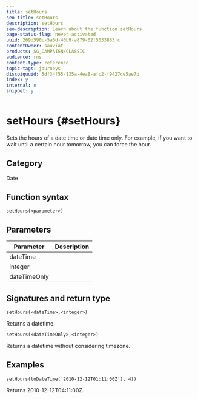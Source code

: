 ```yaml
---
title: setHours
seo-title: setHours
description: setHours
seo-description: Learn about the function setHours
page-status-flag: never-activated
uuid: 269d590c-5a6d-40b9-a879-02f5033863fc
contentOwner: sauviat
products: SG_CAMPAIGN/CLASSIC
audience: rns
content-type: reference
topic-tags: journeys
discoiquuid: 5df34f55-135a-4ea8-afc2-f9427ce5ae7b
index: y
internal: n
snippet: y
---
```


# setHours {#setHours}

Sets the hours of a date time or date time only. For example, if you want to wait until a certain hour tomorrow, you can force the hour.

## Category

Date

## Function syntax

`setHours(<parameter>)`

## Parameters

|Parameter|Description|
|--- |--- |
|dateTime||
|integer||
|dateTimeOnly||

## Signatures and return type

`setHours(<dateTime>,<integer>)`

Returns a datetime.

`setHours(<dateTimeOnly>,<integer>)`

Returns a datetime without considering timezone.

## Examples

`setHours(toDateTime('2010-12-12T01:11:00Z'), 4))`

Returns 2010-12-12T04:11:00Z. 
